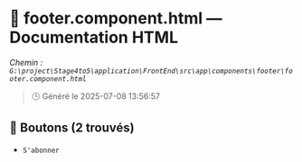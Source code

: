 # 📄 footer.component.html — Documentation HTML
*Chemin : `G:\project\Stage4to5\application\FrontEnd\src\app\components\footer\footer.component.html`*

> 🕒 Généré le 2025-07-08 13:56:57

## 🔘 Boutons (2 trouvés)
- `S'abonner`
